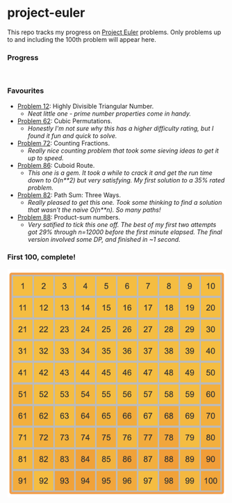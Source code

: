 # project-euler

This repo tracks my progress on [Project Euler](https://projecteuler.net/archives) problems. Only problems up to and including the 100th problem will appear here.

### Progress
![<img src="j-at-ch.png">](https://projecteuler.net/profile/j-at-ch.png)

### Favourites
+ [Problem 12](https://projecteuler.net/problem=12): Highly Divisible Triangular Number.
  + *Neat little one - prime number properties come in handy.*
+ [Problem 62](https://projecteuler.net/problem=62): Cubic Permutations.
  + *Honestly I'm not sure why this has a higher difficulty rating, but I found it fun and quick to solve.*
+ [Problem 72](https://projecteuler.net/problem=72): Counting Fractions.
  + *Really nice counting problem that took some sieving ideas to get it up to speed.*
+ [Problem 86](https://projecteuler.net/problem=86): Cuboid Route.
  + *This one is a gem. It took a while to crack it and get the run time down to O(n**2) but very satisfying. 
  My first solution to a 35% rated problem.*
+ [Problem 82](https://projecteuler.net/problem=82): Path Sum: Three Ways.
  + *Really pleased to get this one. Took some thinking to find a solution that wasn't the naive O(n**n).
  So many paths!*
+ [Problem 88](https://projecteuler.net/problem=82): Product-sum numbers.
  + *Very satified to tick this one off. The best of my first two attempts got 29% through n=12000 before the 
  first minute elapsed. The final version involved some DP, and finished in ~1 second.*

### First 100, complete!
<img src="images/first_100.png" width="608" alt="Full 10 x 10 grid of PE problem numbers demonstrating completion of the first 100 problems."/>
